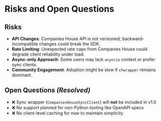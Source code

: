 # Risks and Open Questions

## Risks
- **API Changes**: Companies House API is not versioned; backward-incompatible changes could break the SDK.
- **Rate Limiting**: Unexpected rate caps from Companies House could degrade client reliability under load.
- **Async-only Approach**: Some users may lack `asyncio` context or prefer sync clients.
- **Community Engagement**: Adoption might be slow if `chwrapper` remains dominant.

## Open Questions _(Resolved)_
- ❌ Sync wrapper (`CompaniesHouseSyncClient`) will **not** be included in v1.0
- ❌ No support planned for non-Python tooling like OpenAPI specs
- ❌ No client-level caching for now to maintain simplicity